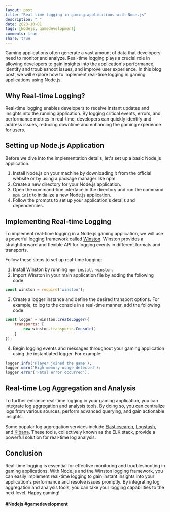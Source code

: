 ```yaml
---
layout: post
title: "Real-time logging in gaming applications with Node.js"
description: " "
date: 2023-10-01
tags: [Nodejs, gamedevelopment]
comments: true
share: true
---
```


Gaming applications often generate a vast amount of data that developers need to monitor and analyze. Real-time logging plays a crucial role in allowing developers to gain insights into the application's performance, identify and troubleshoot issues, and improve user experience. In this blog post, we will explore how to implement real-time logging in gaming applications using Node.js.

## Why Real-time Logging?

Real-time logging enables developers to receive instant updates and insights into the running application. By logging critical events, errors, and performance metrics in real-time, developers can quickly identify and address issues, reducing downtime and enhancing the gaming experience for users.

## Setting up Node.js Application

Before we dive into the implementation details, let's set up a basic Node.js application.

1. Install Node.js on your machine by downloading it from the official website or by using a package manager like npm.
2. Create a new directory for your Node.js application.
3. Open the command-line interface in the directory and run the command `npm init` to initialize a new Node.js application.
4. Follow the prompts to set up your application's details and dependencies.

## Implementing Real-time Logging

To implement real-time logging in a Node.js gaming application, we will use a powerful logging framework called [Winston](https://github.com/winstonjs/winston). Winston provides a straightforward and flexible API for logging events in different formats and transports.

Follow these steps to set up real-time logging:

1. Install Winston by running `npm install winston`.
2. Import Winston in your main application file by adding the following code:

```javascript
const winston = require('winston');
```

3. Create a logger instance and define the desired transport options. For example, to log to the console in a real-time manner, add the following code:

```javascript
const logger = winston.createLogger({
    transports: [
        new winston.transports.Console()
    ]
});
```

4. Begin logging events and messages throughout your gaming application using the instantiated logger. For example:

```javascript
logger.info('Player joined the game');
logger.warn('High memory usage detected');
logger.error('Fatal error occurred');
```

## Real-time Log Aggregation and Analysis

To further enhance real-time logging in your gaming application, you can integrate log aggregation and analysis tools. By doing so, you can centralize logs from various sources, perform advanced querying, and gain actionable insights.

Some popular log aggregation services include [Elasticsearch](https://www.elastic.co/elasticsearch/), [Logstash](https://www.elastic.co/logstash/), and [Kibana](https://www.elastic.co/kibana/). These tools, collectively known as the ELK stack, provide a powerful solution for real-time log analysis.

## Conclusion

Real-time logging is essential for effective monitoring and troubleshooting in gaming applications. With Node.js and the Winston logging framework, you can easily implement real-time logging to gain instant insights into your application's performance and resolve issues promptly. By integrating log aggregation and analysis tools, you can take your logging capabilities to the next level. Happy gaming!

#### #Nodejs #gamedevelopment